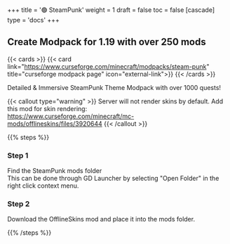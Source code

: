 +++
title = '🟢 SteamPunk'
weight = 1
draft = false
toc = false
[cascade]
	type = 'docs'
+++

## Create Modpack for 1.19 with over 250 mods

{{< cards >}}
	{{< card link="https://www.curseforge.com/minecraft/modpacks/steam-punk" title="curseforge modpack page" icon="external-link">}}
{{< /cards >}}

Detailed & Immersive SteamPunk Theme Modpack with over 1000 quests!

{{< callout type="warning" >}}
Server will not render skins by default. Add this mod for skin rendering:\
https://www.curseforge.com/minecraft/mc-mods/offlineskins/files/3920644
{{< /callout >}}


{{% steps %}}

### Step 1

Find the SteamPunk mods folder\
This can be done through GD Launcher by selecting "Open Folder"
in the right click context menu.

### Step 2

Download the OfflineSkins mod and place it into the mods folder.


{{% /steps %}}